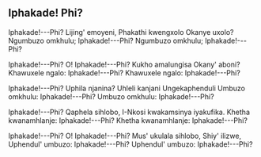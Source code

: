 ## Iphakade! Phi?

Iphakade!---Phi? Lijing' emoyeni,
Phakathi kwengxolo Okanye uxolo?
Ngumbuzo omkhulu; Iphakade!---Phi?
Ngumbuzo omkhulu; Iphakade!---Phi?

Iphakade!---Phi? O! Iphakade!---Phi?
Kukho amalungisa Okany' aboni?
Khawuxele ngalo: Iphakade!---Phi?
Khawuxele ngalo: Iphakade!---Phi?

Iphakade!---Phi? Uphila njanina?
Uhleli kanjani Ungekaphenduli
Umbuzo omkhulu: Iphakade!---Phi?
Umbuzo omkhulu: Iphakade!---Phi?

Iphakade!---Phi? Qaphela sihlobo,
I-Nkosi kwakamsinya iyakufika.
Khetha kwanamhlanje: Iphakade!---Phi?
Khetha kwanamhlanje: Iphakade!---Phi?

Iphakade!---Phi? O! Iphakade!---Phi?
Mus' ukulala sihlobo, Shiy' ilizwe,
Uphendul' umbuzo: Iphakade!---Phi?
Uphendul' umbuzo: Iphakade!---Phi?

